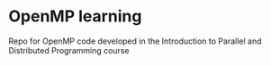 # OpenMP learning

Repo for OpenMP code developed in the Introduction to Parallel and Distributed Programming course